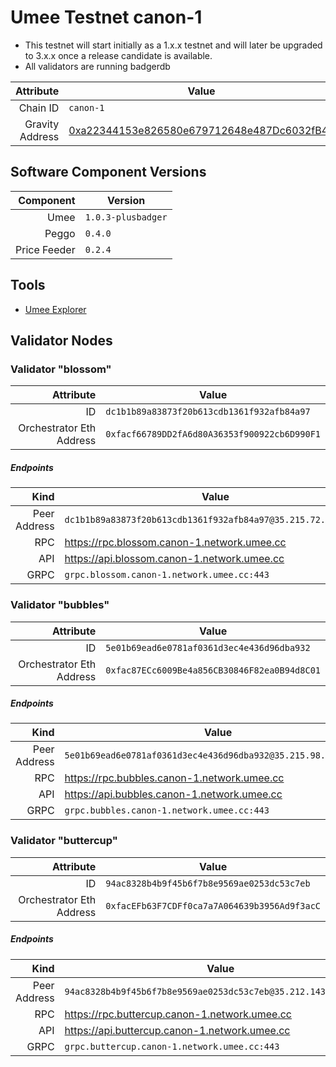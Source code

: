 # Umee Testnet canon-1

* This testnet will start initially as a 1.x.x testnet and will later be upgraded to 3.x.x once a release candidate is available.
* All validators are running badgerdb


| Attribute | Value |
|----------:|-------|
| Chain ID         | `canon-1` |
| Gravity Address  | [0xa22344153e826580e679712648e487Dc6032fB4d](https://goerli.etherscan.io/address/0xa22344153e826580e679712648e487Dc6032fB4d) |

## Software Component Versions

| Component | Version |
|----------:|---------|
| Umee | `1.0.3-plusbadger` |
| Peggo | `0.4.0` |
| Price Feeder | `0.2.4` |


## Tools

* [Umee Explorer](https://explorer.network.umee.cc)

## Validator Nodes


### Validator "blossom"

| Attribute | Value |
|----------:|-------|
| ID                       | `dc1b1b89a83873f20b613cdb1361f932afb84a97` |
| Orchestrator Eth Address | `0xfacf66789DD2fA6d80A36353f900922cb6D990F1` |

##### Endpoints

| Kind | Value |
|-----:|-------|
| Peer Address | `dc1b1b89a83873f20b613cdb1361f932afb84a97@35.215.72.45:26656` |
| RPC          | https://rpc.blossom.canon-1.network.umee.cc |
| API          | https://api.blossom.canon-1.network.umee.cc |
| GRPC         | `grpc.blossom.canon-1.network.umee.cc:443` |

### Validator "bubbles"

| Attribute | Value |
|----------:|-------|
| ID                       | `5e01b69ead6e0781af0361d3ec4e436d96dba932` |
| Orchestrator Eth Address | `0xfac87ECc6009Be4a856CB30846F82ea0B94d8C01` |

##### Endpoints

| Kind | Value |
|-----:|-------|
| Peer Address | `5e01b69ead6e0781af0361d3ec4e436d96dba932@35.215.98.106:26656` |
| RPC          | https://rpc.bubbles.canon-1.network.umee.cc |
| API          | https://api.bubbles.canon-1.network.umee.cc |
| GRPC         | `grpc.bubbles.canon-1.network.umee.cc:443` |

### Validator "buttercup"

| Attribute | Value |
|----------:|-------|
| ID                       | `94ac8328b4b9f45b6f7b8e9569ae0253dc53c7eb` |
| Orchestrator Eth Address | `0xfacEFb63F7CDFf0ca7a7A064639b3956Ad9f3acC` |

##### Endpoints

| Kind | Value |
|-----:|-------|
| Peer Address | `94ac8328b4b9f45b6f7b8e9569ae0253dc53c7eb@35.212.143.125:26656` |
| RPC          | https://rpc.buttercup.canon-1.network.umee.cc |
| API          | https://api.buttercup.canon-1.network.umee.cc |
| GRPC         | `grpc.buttercup.canon-1.network.umee.cc:443` |


